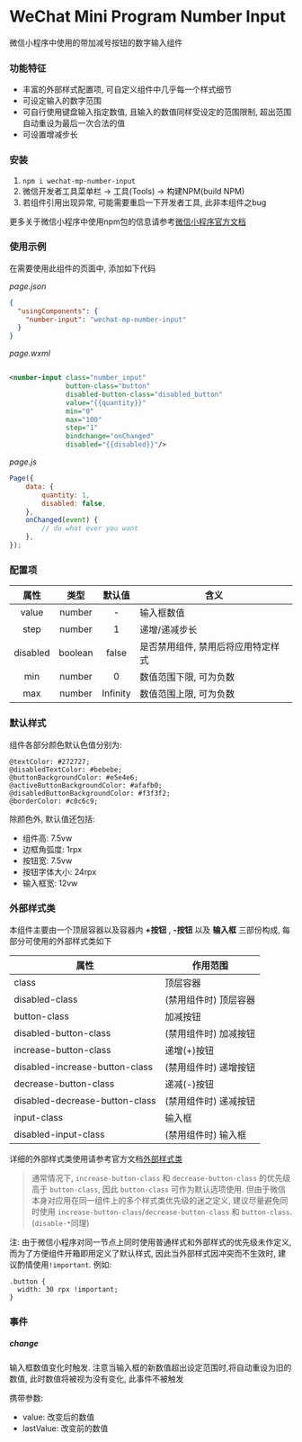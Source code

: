 # WeChat Mini Program Number Input

微信小程序中使用的带加减号按钮的数字输入组件

### 功能特征

- 丰富的外部样式配置项, 可自定义组件中几乎每一个样式细节
- 可设定输入的数字范围
- 可自行使用键盘输入指定数值, 且输入的数值同样受设定的范围限制, 超出范围自动重设为最后一次合法的值
- 可设置增减步长

### 安装

1. `npm i wechat-mp-number-input`
2. 微信开发者工具菜单栏 -> 工具(Tools) -> 构建NPM(build NPM)
3. 若组件引用出现异常, 可能需要重启一下开发者工具, 此非本组件之bug

更多关于微信小程序中使用npm包的信息请参考[微信小程序官方文档](https://developers.weixin.qq.com/miniprogram/dev/devtools/npm.html)

### 使用示例

在需要使用此组件的页面中, 添加如下代码

_page.json_

```json
{
  "usingComponents": {
    "number-input": "wechat-mp-number-input"
  }
}
```

_page.wxml_

```xml

<number-input class="number_input"
              button-class="button"
              disabled-button-class="disabled_button"
              value="{{quantity}}"
              min="0"
              max="100"
              step="1"
              bindchange="onChanged"
              disabled="{{disabled}}"/>
```

_page.js_

```javascript
Page({
    data: {
        quantity: 1,
        disabled: false,
    },
    onChanged(event) {
        // do what ever you want
    },
});
```

### 配置项

|    属性    |   类型    |   默认值    | 含义                 |
|:--------:|:-------:|:--------:|--------------------|
|  value   | number  |    -     | 输入框数值              |
|   step   | number  |    1     | 递增/递减步长            |
| disabled | boolean |  false   | 是否禁用组件, 禁用后将应用特定样式 |
|   min    | number  |    0     | 数值范围下限, 可为负数       |
|   max    | number  | Infinity | 数值范围上限, 可为负数       |

### 默认样式

组件各部分颜色默认色值分别为:

```less
@textColor: #272727;
@disabledTextColor: #bebebe;
@buttonBackgroundColor: #e5e4e6;
@activeButtonBackgroundColor: #afafb0;
@disabledButtonBackgroundColor: #f3f3f2;
@borderColor: #c0c6c9;
```

除颜色外, 默认值还包括:

- 组件高: 7.5vw
- 边框角弧度: 1rpx
- 按钮宽: 7.5vw
- 按钮字体大小: 24rpx
- 输入框宽: 12vw

### 外部样式类

本组件主要由一个顶层容器以及容器内 **+按钮** , **-按钮** 以及 **输入框** 三部份构成, 每部分可使用的外部样式类如下

| 属性                             | 作用范围         |
|--------------------------------|--------------|
| class                          | 顶层容器         |
| disabled-class                 | (禁用组件时) 顶层容器 |
| button-class                   | 加减按钮         |
| disabled-button-class          | (禁用组件时) 加减按钮 |
| increase-button-class          | 递增(+)按钮      |
| disabled-increase-button-class | (禁用组件时) 递增按钮 |
| decrease-button-class          | 递减(-)按钮      |
| disabled-decrease-button-class | (禁用组件时) 递减按钮 |
| input-class                    | 输入框          |
| disabled-input-class           | (禁用组件时) 输入框  |

详细的外部样式类使用请参考官方文档[外部样式类](https://developers.weixin.qq.com/miniprogram/dev/framework/custom-component/wxml-wxss.html#%E5%A4%96%E9%83%A8%E6%A0%B7%E5%BC%8F%E7%B1%BB)

> 通常情况下, `increase-button-class` 和 `decrease-button-class` 的优先级高于 `button-class`, 因此 `button-class` 可作为默认选项使用. 但由于微信本身对应用在同一组件上的多个样式类优先级的迷之定义,
> 建议尽量避免同时使用 `increase-button-class`/`decrease-button-class` 和 `button-class`. (`disable-*`同理) 

注: 由于微信小程序对同一节点上同时使用普通样式和外部样式的优先级未作定义, 而为了方便组件开箱即用定义了默认样式,
因此当外部样式因冲突而不生效时, 建议酌情使用`!important`. 例如:

```less
.button {
  width: 30 rpx !important;
}
```

### 事件

##### change

输入框数值变化时触发. 注意当输入框的新数值超出设定范围时,将自动重设为旧的数值, 此时数值将被视为没有变化, 此事件不被触发

携带参数:

- value: 改变后的数值
- lastValue: 改变前的数值